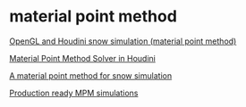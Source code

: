 # material point method

[OpenGL and Houdini snow simulation (material point method)](https://github.com/Azmisov/snow)

[Material Point Method Solver in Houdini](https://nccastaff.bournemouth.ac.uk/jmacey/MastersProject/MSc20/03/thesis.pdf)

[A material point method for snow simulation](https://www.math.ucla.edu/~jteran/papers/SSCTS13.pdf)

[Production ready MPM simulations](http://www.museth.org/Ken/Publications_files/Klar-etal_SIG17.pdf)
